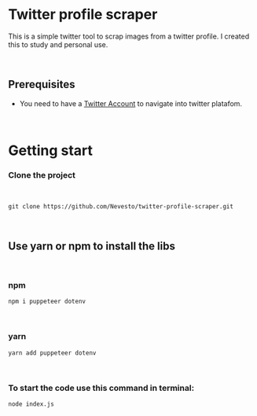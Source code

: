 # Twitter profile scraper

This is a simple twitter tool to scrap images from a twitter profile. I created this to study and personal use.

</br>

## Prerequisites

- You need to have a [Twitter Account](https://twitter.com/i/flow/signup) to navigate into twitter platafom.

</br>

# Getting start

### Clone the project

</br>

````git clone https://github.com/Nevesto/twitter-profile-scraper.git````

</br>

## Use yarn or npm to install the libs

</br>

### npm
``npm i puppeteer dotenv``

</br>

###  yarn
``yarn add puppeteer dotenv``

</br>

### To start the code use this command in terminal:
``node index.js``